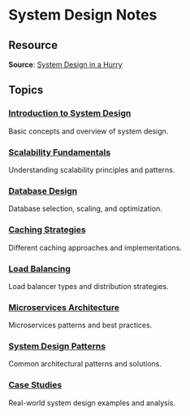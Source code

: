 # System Design Notes

## Resource
**Source**: [System Design in a Hurry](https://www.hellointerview.com/learn/system-design/in-a-hurry/introduction)

## Topics

### [Introduction to System Design](./introduction.md)
Basic concepts and overview of system design.

### [Scalability Fundamentals](./scalability.md)
Understanding scalability principles and patterns.

### [Database Design](./database-design.md)
Database selection, scaling, and optimization.

### [Caching Strategies](./caching.md)
Different caching approaches and implementations.

### [Load Balancing](./load-balancing.md)
Load balancer types and distribution strategies.

### [Microservices Architecture](./microservices.md)
Microservices patterns and best practices.

### [System Design Patterns](./design-patterns.md)
Common architectural patterns and solutions.

### [Case Studies](./case-studies.md)
Real-world system design examples and analysis.
